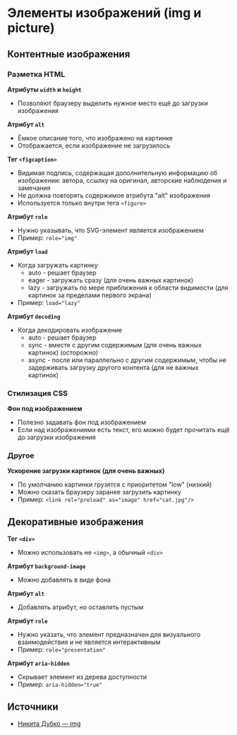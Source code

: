# **Элементы изображений (img и picture)**

## Контентные изображения
### Разметка HTML
**Атрибуты `width` и `height`**
- Позволяют браузеру выделить нужное место ещё до загрузки изображения

**Атрибут `alt`**
- Ёмкое описание того, что изображено на картинке
- Отображается, если изображение не загрузилось

**Тег `<figcaption>`**
- Видимая подпись, содержащая дополнительную информацию об изображении: автора, ссылку на оригинал, авторские наблюдения и замечания
- Не должна повторять содержимое атрибута "alt" изображения
- Используется только внутри тега `<figure>`

**Атрибут `role`**
- Нужно указывать, что SVG-элемент является изображением
- Пример: `role="img"`

**Атрибут `load`**
- Когда загружать картинку
  - auto - решает браузер
  - eager - загружать сразу (для очень важных картинок)
  - lazy - загружать по мере приближения к области видимости (для картинок за пределами первого экрана)
- Пример: `load="lazy"`

**Атрибут `decoding`**
- Когда декодировать изображение
  - auto - решает браузер
  - sync - вместе с другим содержимым (для очень важных картинок) (осторожно)
  - async - после или параллельно с другим содержимым, чтобы не задерживать загрузку другого контента (для не важных картинок)


### Стилизация CSS
**Фон под изображением**
- Полезно задавать фон под изображением
- Если над изображениями есть текст, его можно будет прочитать ещё до загрузки изображения


### Другое
**Ускорение загрузки картинок (для очень важных)**
- По умолчанию картинки грузятся с приоритетом "low" (низкий)
- Можно сказать браузеру заранее загрузить картинку
- Пример: `<link rel="preload" as="image" href="cat.jpg"/>`


## Декоративные изображения
**Тег `<div>`**
- Можно использовать не `<img>`, а обычный `<div>`

**Атрибут `background-image`**
- Можно добавлять в виде фона

**Атрибут `alt`**
- Добавлять атрибут, но оставлять пустым

**Атрибут `role`**
- Нужно указать, что элемент предназначен для визуального взаимодействия и не является интерактивным
- Пример: `role="presentation"`

**Атрибут `aria-hidden`**
- Скрывает элемент из дерева доступности
- Пример: `aria-hidden="true"`


## Источники
- [Никита Дубко — img](https://www.youtube.com/watch?v=WfzKd16LplI)